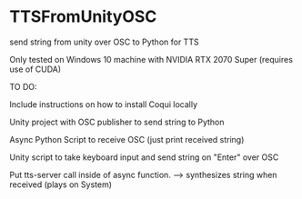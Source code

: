 # TTSFromUnityOSC
 send string from unity over OSC to Python for TTS 

Only tested on Windows 10 machine with NVIDIA RTX 2070 Super (requires use of CUDA)


TO DO:

Include instructions on how to install Coqui locally

Unity project with OSC publisher to send string to Python

Async Python Script to receive OSC (just print received string)

Unity script to take keyboard input and send string on "Enter" over OSC

Put tts-server call inside of async function.
--> synthesizes string when received (plays on System)
